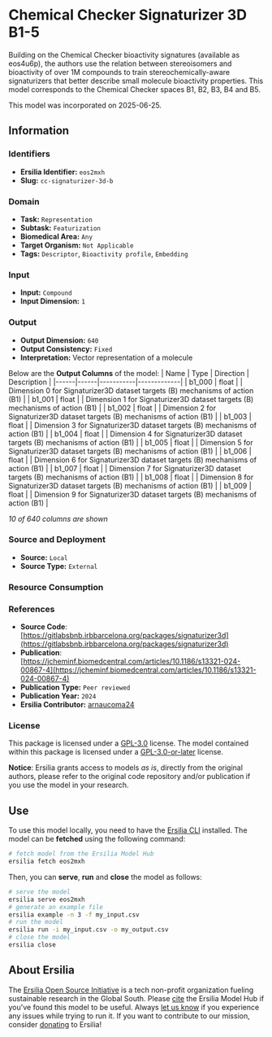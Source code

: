 # Chemical Checker Signaturizer 3D B1-5

Building on the Chemical Checker bioactivity signatures (available as eos4u6p), the authors use the relation between stereoisomers and bioactivity of over 1M compounds to train stereochemically-aware signaturizers that better describe small molecule bioactivity properties. This model corresponds to the Chemical Checker spaces B1, B2, B3, B4 and B5.

This model was incorporated on 2025-06-25.

## Information
### Identifiers
- **Ersilia Identifier:** `eos2mxh`
- **Slug:** `cc-signaturizer-3d-b`

### Domain
- **Task:** `Representation`
- **Subtask:** `Featurization`
- **Biomedical Area:** `Any`
- **Target Organism:** `Not Applicable`
- **Tags:** `Descriptor`, `Bioactivity profile`, `Embedding`

### Input
- **Input:** `Compound`
- **Input Dimension:** `1`

### Output
- **Output Dimension:** `640`
- **Output Consistency:** `Fixed`
- **Interpretation:** Vector representation of a molecule

Below are the **Output Columns** of the model:
| Name | Type | Direction | Description |
|------|------|-----------|-------------|
| b1_000 | float |  | Dimension 0 for Signaturizer3D dataset targets (B) mechanisms of action (B1) |
| b1_001 | float |  | Dimension 1 for Signaturizer3D dataset targets (B) mechanisms of action (B1) |
| b1_002 | float |  | Dimension 2 for Signaturizer3D dataset targets (B) mechanisms of action (B1) |
| b1_003 | float |  | Dimension 3 for Signaturizer3D dataset targets (B) mechanisms of action (B1) |
| b1_004 | float |  | Dimension 4 for Signaturizer3D dataset targets (B) mechanisms of action (B1) |
| b1_005 | float |  | Dimension 5 for Signaturizer3D dataset targets (B) mechanisms of action (B1) |
| b1_006 | float |  | Dimension 6 for Signaturizer3D dataset targets (B) mechanisms of action (B1) |
| b1_007 | float |  | Dimension 7 for Signaturizer3D dataset targets (B) mechanisms of action (B1) |
| b1_008 | float |  | Dimension 8 for Signaturizer3D dataset targets (B) mechanisms of action (B1) |
| b1_009 | float |  | Dimension 9 for Signaturizer3D dataset targets (B) mechanisms of action (B1) |

_10 of 640 columns are shown_
### Source and Deployment
- **Source:** `Local`
- **Source Type:** `External`

### Resource Consumption


### References
- **Source Code**: [https://gitlabsbnb.irbbarcelona.org/packages/signaturizer3d](https://gitlabsbnb.irbbarcelona.org/packages/signaturizer3d)
- **Publication**: [https://jcheminf.biomedcentral.com/articles/10.1186/s13321-024-00867-4](https://jcheminf.biomedcentral.com/articles/10.1186/s13321-024-00867-4)
- **Publication Type:** `Peer reviewed`
- **Publication Year:** `2024`
- **Ersilia Contributor:** [arnaucoma24](https://github.com/arnaucoma24)

### License
This package is licensed under a [GPL-3.0](https://github.com/ersilia-os/ersilia/blob/master/LICENSE) license. The model contained within this package is licensed under a [GPL-3.0-or-later](LICENSE) license.

**Notice**: Ersilia grants access to models _as is_, directly from the original authors, please refer to the original code repository and/or publication if you use the model in your research.


## Use
To use this model locally, you need to have the [Ersilia CLI](https://github.com/ersilia-os/ersilia) installed.
The model can be **fetched** using the following command:
```bash
# fetch model from the Ersilia Model Hub
ersilia fetch eos2mxh
```
Then, you can **serve**, **run** and **close** the model as follows:
```bash
# serve the model
ersilia serve eos2mxh
# generate an example file
ersilia example -n 3 -f my_input.csv
# run the model
ersilia run -i my_input.csv -o my_output.csv
# close the model
ersilia close
```

## About Ersilia
The [Ersilia Open Source Initiative](https://ersilia.io) is a tech non-profit organization fueling sustainable research in the Global South.
Please [cite](https://github.com/ersilia-os/ersilia/blob/master/CITATION.cff) the Ersilia Model Hub if you've found this model to be useful. Always [let us know](https://github.com/ersilia-os/ersilia/issues) if you experience any issues while trying to run it.
If you want to contribute to our mission, consider [donating](https://www.ersilia.io/donate) to Ersilia!
